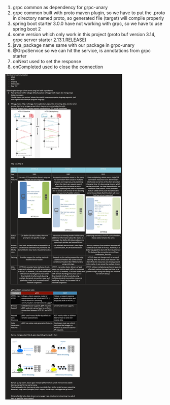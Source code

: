 1. grpc common as dependency for grpc-unary
2. grpc common built with proto maven plugin, so we have to put the .proto in directory named proto, so generated file (target) will compile properly
3. spring boot starter 3.0.0 have not working with grpc, so we have to use spring boot 2
4. some version which only work in this project (proto buf version 3.14, grpc server starter 2.13.1.RELEASE) 
5. java_package name same with our package in grpc-unary
6. @GrpcService so we can hit the service, is annotations from grpc starter
7. onNext used to set the response
8. onCompleted used to close the connection


![img.png](img.png)